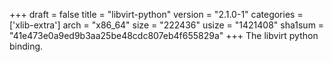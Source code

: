 +++
draft = false
title = "libvirt-python"
version = "2.1.0-1"
categories = ['xlib-extra']
arch = "x86_64"
size = "222436"
usize = "1421408"
sha1sum = "41e473e0a9ed9b3aa25be48cdc807eb4f655829a"
+++
The libvirt python binding.